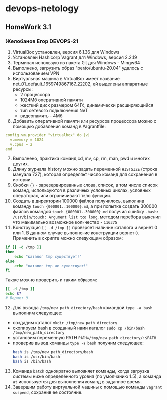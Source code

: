 # devops-netology

## HomeWork 3.1
### Желобанов Егор DEVOPS-21

1. VirtualBox установлен, версия 6.1.36 для Windows
2. Установлен Hashicorp Vagrant для Windows, версия 2.2.19
3. Терминал использую из пакета Git для Windows - Mingw64
4. Выполнено, загрузить образ "bento/ubuntu-20.04" удалось с использованием VPN
5. Виртуальная машина в VirtualBox имеет название net_01_default_1659749867167_22202, ей выделены аппаратные ресурсы:
	- 2 процессора
	- 1024Мб оперативной памяти
	- жесткий диск размером 64Гб, динамически расширяющийся
	- тип сетевого подключения NAT
	- видеопамять - 4Мб
6. Добавить оперативной памяти или ресурсов процессора можно с помощью добавления команд в Vagrantfile:
```yaml
config.vm.provider "virtualbox" do |v|
  v.memory = 1024
  v.cpus = 2
end
```
7. Выполнено, практика команд cd, mv, cp, rm, man, pwd и многих других.
8. Длину журнала history можно задать переменной `HISTSIZE` (строка мануала 727), которая определяет число команд для сохранения в истории.
9. Скобки `{}` - зарезервированные слова, список, в том числе список команд, используются в различных условных циклах, условных операторах, или ограничивают тело функции.
10. Создать в директории 100000 файлов получилось, выполнив команду `touch {000001..100000}.md`, а при попытке создать 300000
файлов командой `touch {000001..300000}.md` получил ошибку `-bash: /usr/bin/touch: Argument list too long`, методом перебора выяснил что макимально возможное количество - `116375`
11. Конструкция `[[ -d /tmp ]]` проверяет наличие каталога и вернёт 0 или 1. В данном случае выполнение конструкции вернет `0`. Применить в скрипте можно следующим образом:
```bash
if [[ -d /tmp ]]
then
    echo "каталог tmp существует!"
else
    echo "каталог tmp не существует!"
fi
```
Также можно проверить и таким образом:
```bash
[[ -d /tmp ]]
echo $?
# Вернет 0
```
12. Для вывода `/tmp/new_path_directory/bash` командой `type -a bash` выполним следующее:
- создадим каталог `mkdir /tmp/new_path_directory`
- скопируем bash в созданный нами каталог `sudo cp /bin/bash /tmp/new_path_directory`
- установим переменную PATH `PATH=/tmp/new_path_directory/:$PATH`
- проверив вывод команды `type -a bash` получим следующее:
	```bash
	bash is /tmp/new_path_directory/bash
	bash is /usr/bin/bash
	bash is /bin/bash
	```
13. Команда `batch` однократно выполняет команды, когда загрузка системы ниже определённого уровня (по умолчанию 1.5), а команда `at` используется для выполнения команд в заданное время.
14. Завершим работу виртуальной машины с помощью команды `vagrant suspend`, сохранив ее состояние.